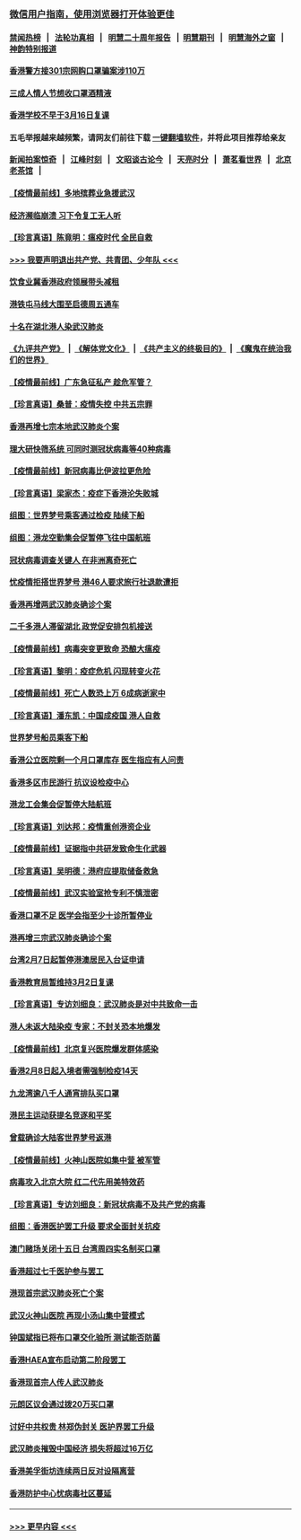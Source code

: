 ### [微信用户指南，使用浏览器打开体验更佳](https://github.com/gfw-breaker/banned-news1/blob/master/indexes/wechat-guide.md?t=0)
#### [禁闻热榜](热点新闻.md?t=0)  &nbsp;&nbsp;|&nbsp;&nbsp; [法轮功真相](https://github.com/gfw-breaker/truth/blob/master/README.md?t=0) &nbsp;&nbsp;|&nbsp;&nbsp; [明慧二十周年报告](https://github.com/gfw-breaker/mh-reports/blob/master/README.md?t=0) &nbsp;&nbsp;|&nbsp;&nbsp;[明慧期刊](https://github.com/gfw-breaker/mh-qikan) &nbsp;&nbsp;|&nbsp;&nbsp; [明慧海外之窗](https://github.com/gfw-breaker/mh-news/blob/master/README.md?t=0) &nbsp;&nbsp;|&nbsp;&nbsp; [神韵特别报道](https://github.com/gfw-breaker/mh-news/blob/master/shenyun.md?t=0)
#### [香港警方接301宗网购口罩骗案涉110万](../pages/nsc415/n11867572.md?t=02141922) 
#### [三成人情人节想收口罩酒精液](../pages/nsc415/n11867523.md?t=02141922) 
#### [香港学校不早于3月16日复课](../pages/nsc415/n11867498.md?t=02141922) 
#### 五毛举报越来越频繁，请网友们前往下载 [一键翻墙软件](https://github.com/gfw-breaker/ssr-accounts)，并将此项目推荐给亲友
#### [新闻拍案惊奇](https://github.com/gfw-breaker/banned-news1/blob/master/pages/link4.md) &nbsp;&nbsp;|&nbsp;&nbsp; [江峰时刻](https://github.com/gfw-breaker/banned-news1/blob/master/pages/link4.md) &nbsp;&nbsp;|&nbsp;&nbsp; [文昭谈古论今](https://github.com/gfw-breaker/banned-news1/blob/master/pages/link4.md) &nbsp;&nbsp;|&nbsp;&nbsp; [天亮时分](https://github.com/gfw-breaker/banned-news1/blob/master/pages/link4.md) &nbsp;&nbsp;|&nbsp;&nbsp; [萧茗看世界](https://github.com/gfw-breaker/banned-news1/blob/master/pages/link4.md) &nbsp;&nbsp;|&nbsp;&nbsp; [北京老茶馆](https://github.com/gfw-breaker/banned-news1/blob/master/pages/link4.md) &nbsp;&nbsp;|&nbsp;&nbsp; 
#### [【疫情最前线】多地殡葬业急援武汉](../pages/nsc415/n11866914.md?t=02141922) 
#### [经济濒临崩溃 习下令复工无人听](../pages/nsc415/n11867269.md?t=02141922) 
#### [【珍言真语】陈竟明：瘟疫时代 全民自救](../pages/nsc415/n11866765.md?t=02141922) 
#### [>>> 我要声明退出共产党、共青团、少年队 <<<](https://github.com/begood0513/goodnews/blob/master/quit/letter.md) 
#### [饮食业冀香港政府领展带头减租](../pages/nsc415/n11864876.md?t=02141922) 
#### [港铁屯马线大围至启德周五通车](../pages/nsc415/n11864842.md?t=02141922) 
#### [十名在湖北港人染武汉肺炎](../pages/nsc415/n11864807.md?t=02141922) 
#### [《九评共产党》](https://github.com/begood0513/9ping.md/blob/master/README.md) &nbsp;|&nbsp; [《解体党文化》](../../../../jtdwh.md/blob/master/README.md)  &nbsp;|&nbsp; [《共产主义的终极目的》](../../../../gczydzjmd.md/blob/master/README.md) &nbsp;|&nbsp; [《魔鬼在统治我们的世界》](../../../../mgztzwmdsj.md/blob/master/README.md) 
#### [【疫情最前线】广东急征私产 趁危军管？](../pages/nsc415/n11864205.md?t=02141922) 
#### [【珍言真语】桑普：疫情失控 中共五宗罪](../pages/nsc415/n11864157.md?t=02141922) 
#### [香港再增七宗本地武汉肺炎个案](../pages/nsc415/n11862405.md?t=02141922) 
#### [理大研快筛系统 可同时测冠状病毒等40种病毒](../pages/nsc415/n11862376.md?t=02141922) 
#### [【疫情最前线】新冠病毒比伊波拉更危险](../pages/nsc415/n11862199.md?t=02141922) 
#### [【珍言真语】梁家杰：疫症下香港沦失败城](../pages/nsc415/n11861588.md?t=02141922) 
#### [组图：世界梦号乘客通过检疫 陆续下船](../pages/nsc415/n11858302.md?t=02141922) 
#### [组图：港龙空勤集会促暂停飞往中国航班](../pages/nsc415/n11858190.md?t=02141922) 
#### [冠状病毒调查关键人 在非洲离奇死亡](../pages/nsc415/n11859798.md?t=02141922) 
#### [忧疫情拒搭世界梦号 港46人要求旅行社退款遭拒](../pages/nsc415/n11859849.md?t=02141922) 
#### [香港再增两武汉肺炎确诊个案](../pages/nsc415/n11859833.md?t=02141922) 
#### [二千多港人滞留湖北 政党促安排包机接送](../pages/nsc415/n11859831.md?t=02141922) 
#### [【疫情最前线】病毒突变更致命 恐酿大瘟疫](../pages/nsc415/n11859604.md?t=02141922) 
#### [【珍言真语】黎明：疫症危机 闪现转变火花](../pages/nsc415/n11859199.md?t=02141922) 
#### [【疫情最前线】死亡人数恐上万 6成病逝家中](../pages/nsc415/n11856687.md?t=02141922) 
#### [【珍言真语】潘东凯：中国成疫国 港人自救](../pages/nsc415/n11856962.md?t=02141922) 
#### [世界梦号船员乘客下船](../pages/nsc415/n11856883.md?t=02141922) 
#### [香港公立医院剩一个月口罩库存 医生指应有人问责](../pages/nsc415/n11856875.md?t=02141922) 
#### [香港多区市民游行 抗议设检疫中心](../pages/nsc415/n11856866.md?t=02141922) 
#### [港龙工会集会促暂停大陆航班](../pages/nsc415/n11856840.md?t=02141922) 
#### [【珍言真语】刘达邦：疫情重创港资企业](../pages/nsc415/n11854274.md?t=02141922) 
#### [【疫情最前线】证据指中共研发致命生化武器](../pages/nsc415/n11853087.md?t=02141922) 
#### [【珍言真语】吴明德：港府应提取储备救急](../pages/nsc415/n11852734.md?t=02141922) 
#### [【疫情最前线】武汉实验室抢专利不慎泄密](../pages/nsc415/n11850310.md?t=02141922) 
#### [香港口罩不足 医学会指至少十诊所暂停业](../pages/nsc415/n11850301.md?t=02141922) 
#### [港再增三宗武汉肺炎确诊个案](../pages/nsc415/n11850328.md?t=02141922) 
#### [台湾2月7日起暂停港澳居民入台证申请](../pages/nsc415/n11850304.md?t=02141922) 
#### [香港教育局暂维持3月2日复课](../pages/nsc415/n11850260.md?t=02141922) 
#### [【珍言真语】专访刘细良：武汉肺炎是对中共致命一击](../pages/nsc415/n11849934.md?t=02141922) 
#### [港人未返大陆染疫 专家：不封关恐本地爆发](../pages/nsc415/n11848021.md?t=02141922) 
#### [【疫情最前线】北京复兴医院爆发群体感染](../pages/nsc415/n11847626.md?t=02141922) 
#### [香港2月8日起入境者需强制检疫14天](../pages/nsc415/n11847658.md?t=02141922) 
#### [九龙湾逾八千人通宵排队买口罩](../pages/nsc415/n11847647.md?t=02141922) 
#### [港民主运动获提名竞逐和平奖](../pages/nsc415/n11847633.md?t=02141922) 
#### [曾载确诊大陆客世界梦号返港](../pages/nsc415/n11847608.md?t=02141922) 
#### [【疫情最前线】火神山医院如集中营 被军管](../pages/nsc415/n11847524.md?t=02141922) 
#### [病毒攻入北京大院 红二代先用美特效药](../pages/nsc415/n11847427.md?t=02141922) 
#### [【珍言真语】专访刘细良：新冠状病毒不及共产党的病毒](../pages/nsc415/n11847164.md?t=02141922) 
#### [组图：香港医护罢工升级 要求全面封关抗疫](../pages/nsc415/n11844107.md?t=02141922) 
#### [澳门赌场关闭十五日 台湾周四实名制买口罩](../pages/nsc415/n11845083.md?t=02141922) 
#### [香港超过七千医护参与罢工](../pages/nsc415/n11845051.md?t=02141922) 
#### [港现首宗武汉肺炎死亡个案](../pages/nsc415/n11844998.md?t=02141922) 
#### [武汉火神山医院 再现小汤山集中营模式](../pages/nsc415/n11844763.md?t=02141922) 
#### [钟国斌指已将布口罩交化验所 测试能否防菌](../pages/nsc415/n11842783.md?t=02141922) 
#### [香港HAEA宣布启动第二阶段罢工](../pages/nsc415/n11842723.md?t=02141922) 
#### [香港现首宗人传人武汉肺炎](../pages/nsc415/n11842766.md?t=02141922) 
#### [元朗区议会通过拨20万买口罩](../pages/nsc415/n11842754.md?t=02141922) 
#### [讨好中共权贵 林郑伪封关 医护界罢工升级](../pages/nsc415/n11842359.md?t=02141922) 
#### [武汉肺炎摧毁中国经济 损失将超过16万亿](../pages/nsc415/n11839723.md?t=02141922) 
#### [香港美孚街坊连续两日反对设隔离营](../pages/nsc415/n11839962.md?t=02141922) 
#### [香港防护中心忧病毒社区蔓延](../pages/nsc415/n11839933.md?t=02141922) 

----
#### [ >>> 更早内容 <<< ](../indexes/nsc415-earlier.md)

